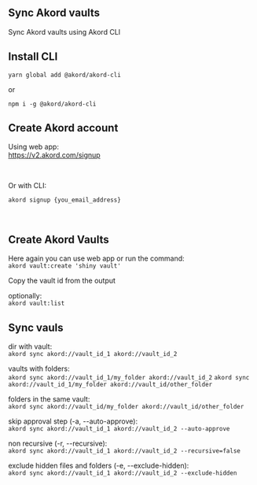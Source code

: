 ## Sync Akord vaults

Sync Akord vaults using Akord CLI

## Install CLI
```
yarn global add @akord/akord-cli
```
or
```
npm i -g @akord/akord-cli
```

## Create Akord account

Using web app: \
https://v2.akord.com/signup

&nbsp;

Or with CLI:

`akord signup {you_email_address}`

&nbsp;


## Create Akord Vaults

Here again you can use web app or run the command:\
`akord vault:create 'shiny vault'`

Copy the vault id from the output

optionally:\
`akord vault:list`

## Sync vauls

dir with vault:\
`akord sync akord://vault_id_1 akord://vault_id_2`


vaults with folders:\
`akord sync akord://vault_id_1/my_folder akord://vault_id_2`
`akord sync akord://vault_id_1/my_folder akord://vault_id/other_folder`

folders in the same vault:\
`akord sync akord://vault_id/my_folder akord://vault_id/other_folder`

skip approval step (-a, --auto-approve):\
`akord sync akord://vault_id_1 akord://vault_id_2 --auto-approve`

non recursive (-r, --recursive):\
`akord sync akord://vault_id_1 akord://vault_id_2 --recursive=false`

exclude hidden files and folders (-e, --exclude-hidden):\
`akord sync akord://vault_id_1 akord://vault_id_2 --exclude-hidden`